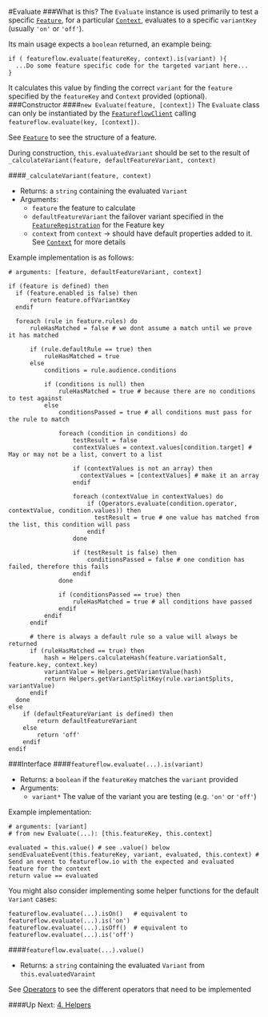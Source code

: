 #Evaluate
###What is this?
The `Evaluate` instance is used primarily to test a specific [`Feature`](./objects/Feature.md), for a particular [`Context`](./objects/Context.md), 
evaluates to a specific `variantKey` (usually `'on'` or `'off'`).
 
Its main usage expects a `boolean` returned, an example being: 
```
if ( featureflow.evaluate(featureKey, context).is(variant) ){
  ...Do some feature specific code for the targeted variant here...
}
``` 

It calculates this value by finding the correct `variant` for the `feature` specified by the `featureKey`
 and `Context` provided (optional).
###Constructor
####`new Evaluate(feature, [context])`
The `Evaluate` class can only be instantiated by the [`FeatureflowClient`]('./2.FeatureflowClient.md) calling `featureflow.evaluate(key, [context])`.

See [`Feature`](./objects/Feature.md) to see the structure of a feature.

During construction, `this.evaluatedVariant` should be set to the result of `_calculateVariant(feature, defaultFeatureVariant, context)`

####`_calculateVariant(feature, context)`
- Returns: a `string` containing the evaluated `Variant`
- Arguments: 
  - `feature` the feature to calculate
  - `defaultFeatureVariant` the failover variant specified in the [`FeatureRegistration`](./objects/FeatureRegistration.md) for the Feature key
  - `context` from `context` -> should have default properties added to it. See [`Context`](./objects/Context.md) for more details
  
Example implementation is as follows:
```
# arguments: [feature, defaultFeatureVariant, context]

if (feature is defined) then
  if (feature.enabled is false) then
      return feature.offVariantKey
  endif
  
  foreach (rule in feature.rules) do
      ruleHasMatched = false # we dont assume a match until we prove it has matched
      
      if (rule.defaultRule == true) then
          ruleHasMatched = true
      else
          conditions = rule.audience.conditions
          
          if (conditions is null) then
              ruleHasMatched = true # because there are no conditions to test against
          else
              conditionsPassed = true # all conditions must pass for the rule to match
              
              foreach (condition in conditions) do
                  testResult = false
                  contextValues = context.values[condition.target] # May or may not be a list, convert to a list
                  
                  if (contextValues is not an array) then
                    contextValues = [contextValues] # make it an array
                  endif
                  
                  foreach (contextValue in contextValues) do
                      if (Operators.evaluate(condition.operator, contextValue, condition.values)) then
                        testResult = true # one value has matched from the list, this condition will pass
                      endif   
                  done
                  
                  if (testResult is false) then
                      conditionsPassed = false # one condition has failed, therefore this fails
                  endif
              done
              
              if (conditionsPassed == true) then
                  ruleHasMatched = true # all conditions have passed
              endif
          endif
      endif
  
      # there is always a default rule so a value will always be returned
      if (ruleHasMatched == true) then
          hash = Helpers.calculateHash(feature.variationSalt, feature.key, context.key)
          variantValue = Helpers.getVariantValue(hash)
          return Helpers.getVariantSplitKey(rule.variantSplits, variantValue) 
      endif
  done
else
    if (defaultFeatureVariant is defined) then
        return defaultFeatureVariant
    else
        return 'off'
    endif
endif
``` 

###Interface
####`featureflow.evaluate(...).is(variant)`
- Returns: a `boolean` if the `featureKey` matches the `variant` provided
- Arguments:
  - `variant*` The value of the variant you are testing (e.g. `'on'` or `'off'`)
  
Example implementation:
```
# arguments: [variant]
# from new Evaluate(...): [this.featureKey, this.context]

evaluated = this.value() # see .value() below
sendEvaluateEvent(this.featureKey, variant, evaluated, this.context) # Send an event to featureflow.io with the expected and evaluated feature for the context
return value == evaluated
```

You might also consider implementing some helper functions for the default `Variant` cases:
```
featureflow.evaluate(...).isOn()   # equivalent to featureflow.evaluate(...).is('on')
featureflow.evaluate(...).isOff()  # equivalent to featureflow.evaluate(...).is('off')
```
  
  
####`featureflow.evaluate(...).value()`
- Returns: a `string` containing the evaluated `Variant` from `this.evaluatedVaraint`


See [Operators](./5.Operators.md) to see the different operators that need to be implemented

####Up Next: [4. Helpers](4.VariantHelpers.md)

